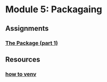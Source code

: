 # Module 5: Packagaing

## Assignments
### [The Package (part 1)](assignments/python_package_part1.md)

## Resources
### [how to venv](resources/virtual_environment_guide.md)
